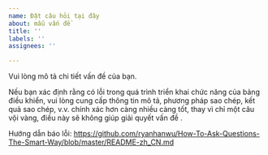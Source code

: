 ```yaml
---
name: Đặt câu hỏi tại đây
about: mẫu vấn đề
title: ''
labels: ''
assignees: ''

---
```


Vui lòng mô tả chi tiết vấn đề của bạn.

Nếu bạn xác định rằng có lỗi trong quá trình triển khai chức năng của bảng điều khiển, vui lòng cung cấp thông tin mô tả, phương pháp sao chép, kết quả sao chép, v.v. chính xác hơn càng nhiều càng tốt, thay vì chỉ một câu vội vàng, điều này sẽ không giúp giải quyết vấn đề .

Hướng dẫn báo lỗi: https://github.com/ryanhanwu/How-To-Ask-Questions-The-Smart-Way/blob/master/README-zh_CN.md
